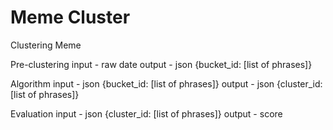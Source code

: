 Meme Cluster
===

Clustering Meme


Pre-clustering
input - raw date
output - json {bucket_id: [list of phrases]}

Algorithm
input - json {bucket_id: [list of phrases]}
output - json {cluster_id: [list of phrases]}

Evaluation
input - json {cluster_id: [list of phrases]}
output - score

